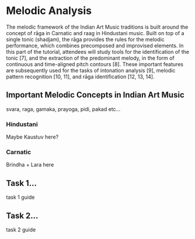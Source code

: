 # Melodic Analysis

The melodic framework of the Indian Art Music traditions is built around the concept of rāga in Carnatic and raag in Hindustani music. Built on top of a single tonic (shadjam), the rāga provides the rules for the melodic performance, which combines precomposed and improvised elements.  In this part of the tutorial, attendees will study tools for the identification of the tonic [7], and the extraction of the predominant melody, in the form of continuous and time-aligned pitch contours [8]. These important features are subsequently used for the tasks of intonation analysis [9], melodic pattern recognition [10, 11], and rāga identification [12, 13, 14]. 

## Important Melodic Concepts in Indian Art Music

svara, raga, gamaka, prayoga, pidi, pakad etc...

### Hindustani

Maybe Kaustuv here?

### Carnatic

Brindha + Lara here

## Task 1...

task 1 guide 

## Task 2...

task 2 guide